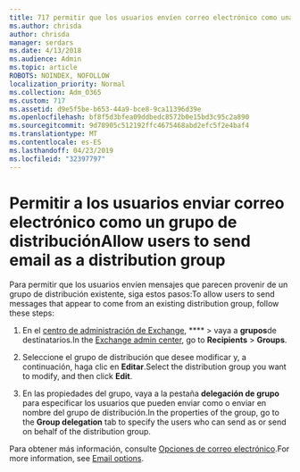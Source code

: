 ```yaml
---
title: 717 permitir que los usuarios envíen correo electrónico como una lista de distribución
ms.author: chrisda
author: chrisda
manager: serdars
ms.date: 4/13/2018
ms.audience: Admin
ms.topic: article
ROBOTS: NOINDEX, NOFOLLOW
localization_priority: Normal
ms.collection: Adm_O365
ms.custom: 717
ms.assetid: d9e5f5be-b653-44a9-bce8-9ca11396d39e
ms.openlocfilehash: bf8f5d3bfea09ddbedc8572b0e15bd3c95c2a890
ms.sourcegitcommit: 9d78905c512192ffc4675468abd2efc5f2e4baf4
ms.translationtype: MT
ms.contentlocale: es-ES
ms.lasthandoff: 04/23/2019
ms.locfileid: "32397797"
---
```

# <a name="allow-users-to-send-email-as-a-distribution-group"></a><span data-ttu-id="dea3d-102">Permitir a los usuarios enviar correo electrónico como un grupo de distribución</span><span class="sxs-lookup"><span data-stu-id="dea3d-102">Allow users to send email as a distribution group</span></span>

<span data-ttu-id="dea3d-103">Para permitir que los usuarios envíen mensajes que parecen provenir de un grupo de distribución existente, siga estos pasos:</span><span class="sxs-lookup"><span data-stu-id="dea3d-103">To allow users to send messages that appear to come from an existing distribution group, follow these steps:</span></span>

1. <span data-ttu-id="dea3d-104">En el [centro de administración de Exchange](https://outlook.office365.com/ecp/), \*\*\*\* \> vaya a **grupos**de destinatarios.</span><span class="sxs-lookup"><span data-stu-id="dea3d-104">In the [Exchange admin center](https://outlook.office365.com/ecp/), go to **Recipients** \> **Groups**.</span></span>

2. <span data-ttu-id="dea3d-105">Seleccione el grupo de distribución que desee modificar y, a continuación, haga clic en **Editar**.</span><span class="sxs-lookup"><span data-stu-id="dea3d-105">Select the distribution group you want to modify, and then click **Edit**.</span></span>

3. <span data-ttu-id="dea3d-106">En las propiedades del grupo, vaya a la pestaña **delegación de grupo** para especificar los usuarios que pueden enviar como o enviar en nombre del grupo de distribución.</span><span class="sxs-lookup"><span data-stu-id="dea3d-106">In the properties of the group, go to the **Group delegation** tab to specify the users who can send as or send on behalf of the distribution group.</span></span>

<span data-ttu-id="dea3d-107">Para obtener más información, consulte [Opciones de correo electrónico](https://technet.microsoft.com/library/bb124513.aspx#groupdelegation).</span><span class="sxs-lookup"><span data-stu-id="dea3d-107">For more information, see [Email options](https://technet.microsoft.com/library/bb124513.aspx#groupdelegation).</span></span>
